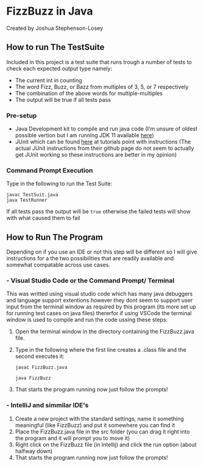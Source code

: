 <!-- TODO: Modify the README to indicate how to run the tests -->
# FizzBuzz in Java

Created by Joshua Stephenson-Losey

## How to run The TestSuite

Included in this project is a test suite that runs trough a number of tests to check each expected output type namely:

* The current int in counting
* The word Fizz, Buzz, or Bazz from multiples of 3, 5, or 7 respectively
* The combination of the above words for multiple-multiples
* The output will be true if all tests pass

### Pre-setup

* Java Development kit to compile and run java code (I'm unsure of oldest possible vertion but I am running JDK 11 available [here](https://www.oracle.com/technetwork/java/javase/downloads/jdk11-downloads-5066655.html))
* JUnit which can be found [here](https://www.tutorialspoint.com/junit/junit_environment_setup.htm) at tutorials point with instructions (The actual JUnit instructions from their github page do not seem to actually get JUnit working so these instructions are better in my opinion)

### Command Prompt Execution

Type in the following to run the Test Suite:

```
javac TestSuit.java
java TestRunner
```

If all tests pass the output will be `true` otherwise the failed tests will show with what caused them to fail

## How to Run The Program

Depending on if you use an IDE or not this step will be different so I will give instructions for a the two possibilities that are readily available and somewhat compatable across use cases.

### - Visual Studio Code or the Command Prompt/ Terminal

This was writted using visual studio code which has many java debuggers and language support extentions however they dont seem to support user input from the terminal window as required by this program (its more set up for running test cases on java files) thererfor if using VSCode the terminal window is used to compile and run the code ussing these steps:

1) Open the terminal window in the directory containing the FizzBuzz.java file.
2) Type in the following where the first line creates a .class file and the second executes it:

    `javac FizzBuzz.java`

    `java FizzBuzz`
3) That starts the program running now just follow the prompts!

### - IntelliJ and simmilar IDE's

1) Create a new project with the standard settings, name it something meaningful (like FizzBuzz) and put it somewhere you can find it
2) Place the FizzBuzz.java file in the src folder (you can drag it right into the program and it will prompt you to move it)
3) Right click on the FizzBuzz file (in Intellij) and click the run option (about halfway down)
4) That starts the program running now just follow the prompts!